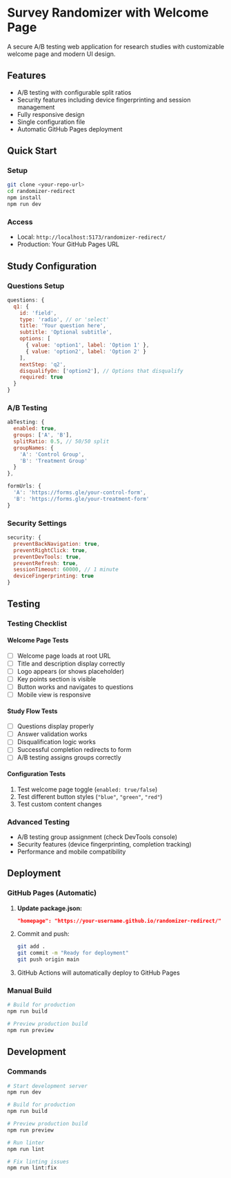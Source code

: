 # Survey Randomizer with Welcome Page

A secure A/B testing web application for research studies with customizable welcome page and modern UI design.

## Features

- A/B testing with configurable split ratios
- Security features including device fingerprinting and session management
- Fully responsive design
- Single configuration file
- Automatic GitHub Pages deployment

## Quick Start

### Setup
```bash
git clone <your-repo-url>
cd randomizer-redirect
npm install
npm run dev
```

### Access
- Local: `http://localhost:5173/randomizer-redirect/`
- Production: Your GitHub Pages URL


## Study Configuration

### Questions Setup
```javascript
questions: {
  q1: {
    id: 'field',
    type: 'radio', // or 'select'
    title: 'Your question here',
    subtitle: 'Optional subtitle',
    options: [
      { value: 'option1', label: 'Option 1' },
      { value: 'option2', label: 'Option 2' }
    ],
    nextStep: 'q2',
    disqualifyOn: ['option2'], // Options that disqualify
    required: true
  }
}
```

### A/B Testing
```javascript
abTesting: {
  enabled: true,
  groups: ['A', 'B'],
  splitRatio: 0.5, // 50/50 split
  groupNames: {
    'A': 'Control Group',
    'B': 'Treatment Group'
  }
},

formUrls: {
  'A': 'https://forms.gle/your-control-form',
  'B': 'https://forms.gle/your-treatment-form'
}
```

### Security Settings
```javascript
security: {
  preventBackNavigation: true,
  preventRightClick: true,
  preventDevTools: true,
  preventRefresh: true,
  sessionTimeout: 60000, // 1 minute
  deviceFingerprinting: true
}
```

## Testing

### Testing Checklist

#### Welcome Page Tests
- [ ] Welcome page loads at root URL
- [ ] Title and description display correctly
- [ ] Logo appears (or shows placeholder)
- [ ] Key points section is visible
- [ ] Button works and navigates to questions
- [ ] Mobile view is responsive

#### Study Flow Tests
- [ ] Questions display properly
- [ ] Answer validation works
- [ ] Disqualification logic works
- [ ] Successful completion redirects to form
- [ ] A/B testing assigns groups correctly

#### Configuration Tests
1. Test welcome page toggle (`enabled: true/false`)
2. Test different button styles (`"blue"`, `"green"`, `"red"`)
3. Test custom content changes

### Advanced Testing
- A/B testing group assignment (check DevTools console)
- Security features (device fingerprinting, completion tracking)
- Performance and mobile compatibility

## Deployment

### GitHub Pages (Automatic)
1. **Update package.json:**
   ```json
   "homepage": "https://your-username.github.io/randomizer-redirect/"
   ```

2. Commit and push:
   ```bash
   git add .
   git commit -m "Ready for deployment"
   git push origin main
   ```

3. GitHub Actions will automatically deploy to GitHub Pages

### Manual Build
```bash
# Build for production
npm run build

# Preview production build
npm run preview
```

## Development

### Commands
```bash
# Start development server
npm run dev

# Build for production
npm run build

# Preview production build
npm run preview

# Run linter
npm run lint

# Fix linting issues
npm run lint:fix
```





